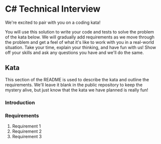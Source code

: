 # C# Technical Interview

We're excited to pair with you on a coding kata! 

You will use this solution to write your code and tests to solve the problem of the kata below. We will gradually add requirements as we move through the problem and get a feel of what it's like to work with you in a real-world situation. Take your time, explain your thinking, and have fun with us! Show off your skills and ask any questions you have and we'll do the same.

## Kata

This section of the README is used to describe the kata and outline the requirements. We'll leave it blank in the public repository to keep the mystery alive, but just know that the kata we have planned is really fun!

### Introduction

### Requirements

1. Requirement 1
2. Requirement 2
3. Requirement 3